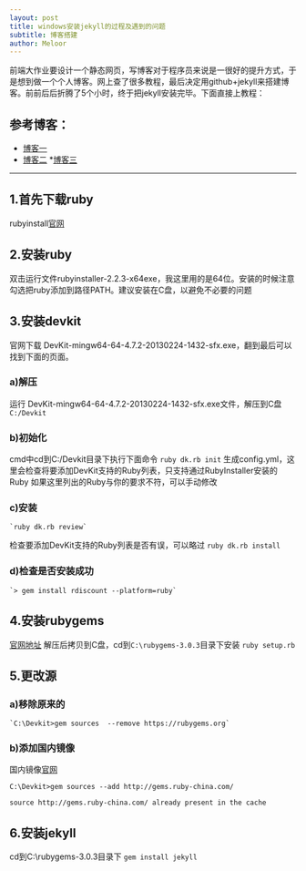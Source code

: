 ```yaml
---
layout: post
title: windows安装jekyll的过程及遇到的问题
subtitle: 博客搭建
author: Meloor
---
```

前端大作业要设计一个静态网页，写博客对于程序员来说是一很好的提升方式，于是想到做一个个人博客。网上查了很多教程，最后决定用github+jekyll来搭建博客。前前后后折腾了5个小时，终于把jekyll安装完毕。下面直接上教程：

## 参考博客：

* [博客一](https://blog.csdn.net/mouday/article/details/79300135)
* [博客二](https://segmentfault.com/q/1010000013418668/a-1020000013529937)
*[博客三](https://blog.csdn.net/w2i0l1l5y/article/details/82662224)

-----------------

## 1.首先下载ruby

rubyinstall[官网](https://rubyinstaller.org/downloads/)



## 2.安装ruby

双击运行文件rubyinstaller-2.2.3-x64exe，我这里用的是64位。安装的时候注意勾选把ruby添加到路径PATH。建议安装在C盘，以避免不必要的问题

## 3.安装devkit

官网下载 DevKit-mingw64-64-4.7.2-20130224-1432-sfx.exe，翻到最后可以找到下面的页面。

### a)解压

运行 DevKit-mingw64-64-4.7.2-20130224-1432-sfx.exe文件，解压到C盘
	`C:/Devkit`
	
### b)初始化

cmd中cd到C:/Devkit目录下执行下面命令
	`ruby dk.rb init`
生成config.yml，这里会检查将要添加DevKit支持的Ruby列表，只支持通过RubyInstaller安装的Ruby
如果这里列出的Ruby与你的要求不符，可以手动修改

### c)安装

	`ruby dk.rb review`  
	
检查要添加DevKit支持的Ruby列表是否有误，可以略过
	`ruby dk.rb install`

### d)检查是否安装成功

	`> gem install rdiscount --platform=ruby`

## 4.安装rubygems

[官网地址](https://rubygems.org/pages/download)
解压后拷贝到C盘，cd到`C:\rubygems-3.0.3`目录下安装
	`ruby setup.rb`

## 5.更改源

### a)移除原来的

	`C:\Devkit>gem sources  --remove https://rubygems.org`
	
### b)添加国内镜像

国内镜像[官网](https://gems.ruby-china.com/)

`C:\Devkit>gem sources --add http://gems.ruby-china.com/`

`source http://gems.ruby-china.com/ already present in the cache`

## 6.安装jekyll

cd到C:\rubygems-3.0.3目录下
	`gem install jekyll`
	
